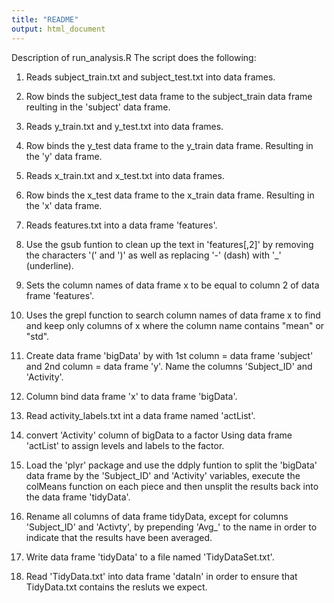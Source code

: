 ```yaml
---
title: "README"
output: html_document
---
```

Description of run_analysis.R
The script does the following:

1) Reads subject_train.txt and subject_test.txt into data frames.

2) Row binds the subject_test data frame to the subject_train data frame reulting in the 'subject' data frame.

3) Reads y_train.txt and y_test.txt into data frames.

4) Row binds the y_test data frame to the y_train data frame.  Resulting in the 'y' data frame.

5) Reads x_train.txt and x_test.txt into data frames.

6) Row binds the x_test data frame to the x_train data frame.  Resulting in the 'x' data frame.

7) Reads features.txt into a data frame 'features'.

8) Use the gsub funtion to clean up the text in 'features[,2]' by removing the  characters '(' and ')' as well as replacing '-' (dash) with '_' (underline).  

9) Sets the column names of data frame x to be equal to column 2 of
   data frame 'features'.  
   
10) Uses the grepl function to search column names of data frame x to find and keep only columns of x where the column name contains "mean" or "std".

11) Create data frame 'bigData' by with 1st column = data frame 'subject' and 2nd column = data frame  'y'.  Name the columns 'Subject_ID' and 'Activity'.

12) Column bind data frame 'x' to data frame 'bigData'.

13) Read activity_labels.txt int a data frame named 'actList'.

14) convert 'Activity' column of bigData to a factor Using data frame
      'actList' to assign levels and labels to the factor.
      
15) Load the 'plyr' package and use the ddply funtion to split the 'bigData' data frame by the 'Subject_ID' and 'Activity' variables, execute the colMeans function on each piece and then unsplit the results back into the data frame 'tidyData'.

16) Rename all columns of data frame tidyData, except for columns 'Subject_ID' and 'Activty', by prepending 'Avg_' to the name in order to indicate that the results have been averaged.

17) Write data frame 'tidyData' to a file named 'TidyDataSet.txt'.

18) Read 'TidyData.txt' into data frame 'dataIn' in order to ensure that TidyData.txt contains the resluts we expect.
 

